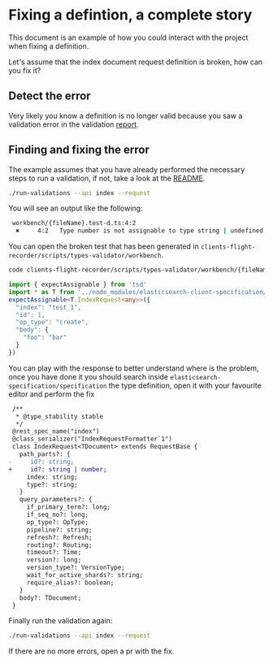 # Fixing a defintion, a complete story

This document is an example of how you could interact with the project
when fixing a definition.

Let's assume that the index document request definition is broken, how can you fix it?

## Detect the error

Very likely you know a definition is no longer valid because you saw a validation
error in the validation [report](https://github.com/elastic/clients-flight-recorder/blob/dev/recordings/types-validation/types-validation.md).

## Finding and fixing the error

The example assumes that you have already performed the necessary steps to run a validation,
if not, take a look at the [README](./README.md).

```sh
./run-validations --api index --request
```

You will see an output like the following:

```sh
 workbench/{fileName}.test-d.ts:4:2
  ✖     4:2   Type number is not assignable to type string | undefined.
```

You can open the broken test that has been generated in `clients-flight-recorder/scripts/types-validator/workbench`.

```sh
code clients-flight-recorder/scripts/types-validator/workbench/{fileName}.test-d.ts
```

```ts
import { expectAssignable } from 'tsd'
import * as T from '../node_modules/elasticsearch-client-specification/output/typescript/types'
expectAssignable<T.IndexRequest<any>>({
  "index": "test_1",
  "id": 1,
  "op_type": "create",
  "body": {
    "foo": "bar"
  }
})
```

You can play with the response to better understand where is the problem, once you have done it
you should search inside `elasticsearch-specification/specification` the type definition,
open it with your favourite editor and perform the fix

```diff
 /**
  * @type_stability stable
  */
 @rest_spec_name("index")
 @class_serializer("IndexRequestFormatter`1")
 class IndexRequest<TDocument> extends RequestBase {
   path_parts?: {
-     id?: string;
+     id?: string | number;
     index: string;
     type?: string;
   }
   query_parameters?: {
     if_primary_term?: long;
     if_seq_no?: long;
     op_type?: OpType;
     pipeline?: string;
     refresh?: Refresh;
     routing?: Routing;
     timeout?: Time;
     version?: long;
     version_type?: VersionType;
     wait_for_active_shards?: string;
     require_alias?: boolean;
   }
   body?: TDocument;
 }
```

Finally run the validation again:

```sh
./run-validations --api index --request
```

If there are no more errors, open a pr with the fix.